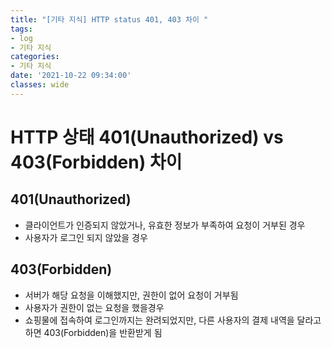 ```yaml
---
title: "[기타 지식] HTTP status 401, 403 차이 "
tags:
- log
- 기타 지식
categories:
- 기타 지식
date: '2021-10-22 09:34:00'
classes: wide
---
```


# HTTP 상태 401(Unauthorized) vs 403(Forbidden) 차이
## 401(Unauthorized)
- 클라이언트가 인증되지 않았거나, 유효한 정보가 부족하여 요청이 거부된 경우
- 사용자가 로그인 되지 않았을 경우

## 403(Forbidden)
- 서버가 해당 요청을 이해했지만, 권한이 없어 요청이 거부됨
- 사용자가 권한이 없는 요청을 했을경우
- 쇼핑물에 접속하여 로그인까지는 완려되었지만, 다른 사용자의 결제 내역을 달라고 하면 403(Forbidden)을 반환받게 됨